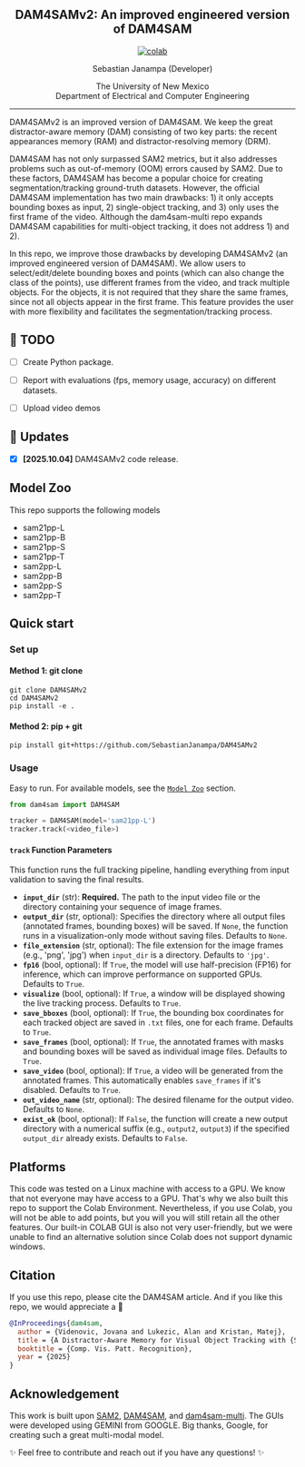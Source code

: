 
<h2 align="center">
  DAM4SAMv2: An improved engineered version of DAM4SAM
</h2>

<p align="center">
  <a href="https://github.com/SebastianJanampa/DAM4SAMv2/blob/main/LICENSE">
        <img alt="colab" src="https://img.shields.io/badge/license-apache%202.0-blue?style=for-the-badge">
  </a>   
</p>

<p align="center">
Sebastian Janampa (Developer)
</p>

<p align="center">
The University of New Mexico
  <br>
Department of Electrical and Computer Engineering
</p>

---

DAM4SAMv2 is an improved version of DAM4SAM. We keep the great distractor-aware memory (DAM) consisting 
of two key parts: the recent appearances memory (RAM) and distractor-resolving memory (DRM).

DAM4SAM has not only surpassed SAM2 metrics, but it also addresses problems such as out-of-memory (OOM) errors caused by SAM2. 
Due to these factors, DAM4SAM has become a popular choice for creating segmentation/tracking ground-truth datasets.
However, the official DAM4SAM implementation has two main drawbacks: 1) it only accepts bounding boxes as input, 
2) single-object tracking, and 3) only uses the first frame of the video. 
Although the dam4sam-multi repo expands DAM4SAM capabilities for multi-object tracking, it does not address 1) and 2).

In this repo, we improve those drawbacks by developing DAM4SAMv2 (an improved engineered version of DAM4SAM). 
We allow users to select/edit/delete bounding boxes and points (which can also change the class of the points), use different frames from the video, and track multiple objects.
For the objects, it is not required that they share the same frames, since not all objects appear in the first frame. 
This feature provides the user with more flexibility and facilitates the segmentation/tracking process.


## 📝 TODO
- [ ] Create Python package.
- [ ] Report with evaluations (fps, memory usage, accuracy) on different datasets.
- [ ] Upload video demos


## 🚀 Updates
- [x] **\[2025.10.04\]** DAM4SAMv2 code release.

## Model Zoo
This repo supports the following models
<items>
   - sam21pp-L
   - sam21pp-B
   - sam21pp-S
   - sam21pp-T
   - sam2pp-L
   - sam2pp-B
   - sam2pp-S
   - sam2pp-T
</items>

## Quick start

### Set up

#### Method 1: git clone
```shell
git clone DAM4SAMv2
cd DAM4SAMv2
pip install -e .
```

#### Method 2: pip + git
```shell
pip install git+https://github.com/SebastianJanampa/DAM4SAMv2
```

### Usage
Easy to run. For available models, see the [`Model Zoo`](https://github.com/SebastianJanampa/DAM4SAMv2/new/main?filename=README.md#model-zoo) section. 
```python
from dam4sam import DAM4SAM

tracker = DAM4SAM(model='sam21pp-L')
tracker.track(<video_file>)
```

#### `track` Function Parameters
This function runs the full tracking pipeline, handling everything from input validation to saving the final results.

* **`input_dir`** (str): **Required.** The path to the input video file or the directory containing your sequence of image frames.
* **`output_dir`** (str, optional): Specifies the directory where all output files (annotated frames, bounding boxes) will be saved. If `None`, the function runs in a visualization-only mode without saving files. Defaults to `None`.
* **`file_extension`** (str, optional): The file extension for the image frames (e.g., 'png', 'jpg') when `input_dir` is a directory. Defaults to `'jpg'`.
* **`fp16`** (bool, optional): If `True`, the model will use half-precision (FP16) for inference, which can improve performance on supported GPUs. Defaults to `True`.
* **`visualize`** (bool, optional): If `True`, a window will be displayed showing the live tracking process. Defaults to `True`.
* **`save_bboxes`** (bool, optional): If `True`, the bounding box coordinates for each tracked object are saved in `.txt` files, one for each frame. Defaults to `True`.
* **`save_frames`** (bool, optional): If `True`, the annotated frames with masks and bounding boxes will be saved as individual image files. Defaults to `True`.
* **`save_video`** (bool, optional): If `True`, a video will be generated from the annotated frames. This automatically enables `save_frames` if it's disabled. Defaults to `True`.
* **`out_video_name`** (str, optional): The desired filename for the output video. Defaults to `None`.
* **`exist_ok`** (bool, optional): If `False`, the function will create a new output directory with a numerical suffix (e.g., `output2`, `output3`) if the specified `output_dir` already exists. Defaults to `False`.

## Platforms
This code was tested on a Linux machine with access to a GPU. 
We know that not everyone may have access to a GPU. That's why we also built this repo to support the Colab Environment.
Nevertheless, if you use Colab, you will not be able to add points, but you will you will still retain all the other features. 
Our built-in COLAB GUI is also not very user-friendly, but we were unable to find an alternative solution since Colab does not support dynamic windows.

## Citation
If you use this repo, please cite the DAM4SAM article. And if you like this repo, we would appreciate a 🌟

```bibtex
@InProceedings{dam4sam,
  author = {Videnovic, Jovana and Lukezic, Alan and Kristan, Matej},
  title = {A Distractor-Aware Memory for Visual Object Tracking with {SAM2}},
  booktitle = {Comp. Vis. Patt. Recognition},
  year = {2025}
}
```

## Acknowledgement
This work is built upon [SAM2](https://github.com/facebookresearch/sam2/tree/main), [DAM4SAM](https://github.com/jovanavidenovic/DAM4SAM), and [dam4sam-multi](https://github.com/danielkorth/dam4sam-multi).
The GUIs were developed using GEMINI from GOOGLE. Big thanks, Google, for creating such a great multi-modal model. 

✨ Feel free to contribute and reach out if you have any questions! ✨

